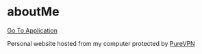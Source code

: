# aboutMe
<a href='http://141.101.171.149:8080' target='_blank'>Go To Application</a>
<br>

Personal website hosted from my computer protected by [PureVPN](https://www.purevpn.com/pages/home.php)
